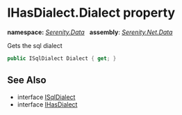# IHasDialect.Dialect property
**namespace:** *[Serenity.Data](../../README.md#serenity.data-namespace)*   **assembly**: *[Serenity.Net.Data](../../README.md)*

Gets the sql dialect

```csharp
public ISqlDialect Dialect { get; }
```

## See Also

* interface [ISqlDialect](../ISqlDialect.md)
* interface [IHasDialect](../IHasDialect.md)